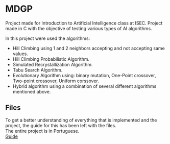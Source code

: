 # MDGP
Project made for Introduction to Artificial Intelligence class at ISEC. Project made in C with the objective of testing various types of AI algorithms.

In this project were used the algorithms: 
  - Hill Climbing using 1 and 2 neighbors accepting and not accepting same values.
  - Hill Climbing Probabilistic Algorithm.
  - Simulated Recrystallization Algorithm.
  - Tabu Search Algorithm.
  - Evolutionary Algorithm using: binary mutation, One-Point crossover, Two-point crossover, Uniform corssover.
  - Hybrid algorithm using a combination of several different algorithms mentioned above. 

## Files
To get a better understanding of everything that is implemented and the project, the guide for this has been left with the files.\
The entire project is in Portuguese.\
[Guide](Enunciado_IIA_20_21.pdf)
